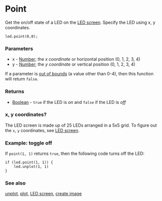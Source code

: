 # Point

Get the on/off state of a LED on the [LED screen](/microbit/device/screen). Specify the LED using x, y coordinates.

```sig
led.point(0,0);
```

### Parameters

* x  - [Number](/microbit/reference/types/number); the *x coordinate* or horizontal position (0, 1, 2, 3, 4)
* y - [Number](/microbit/reference/types/number); the *y coordinate* or vertical position (0, 1, 2, 3, 4)

If a parameter is [out of bounds](/microbit/reference/out-of-bounds) (a value other than 0-4), then this function will return `false`.

### Returns

* [Boolean](/microbit/reference/types/boolean) - `true` if the LED is *on* and `false` if the LED is *off*

### x, y coordinates?

The LED screen is made up of 25 LEDs arranged in a 5x5 grid. To figure out the ``x``, ``y`` coordinates, see [LED screen](/microbit/device/screen).

### Example: toggle off

If `point(1, 1)` returns `true`, then the following code turns off the LED:

```blocks
if (led.point(1, 1)) {
    led.unplot(1, 1)
}
```

### See also

[unplot](/microbit/reference/led/unplot), [plot](/microbit/reference/led/plot), [LED screen](/microbit/device/screen), [create image](/microbit/reference/images/create-image)

